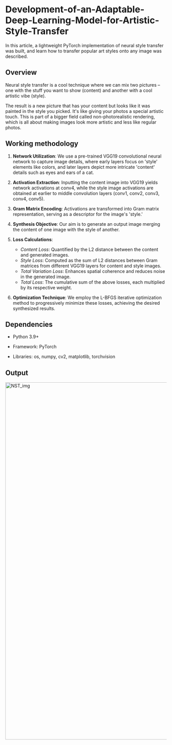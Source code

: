 # Development-of-an-Adaptable-Deep-Learning-Model-for-Artistic-Style-Transfer

In this article, a lightweight PyTorch implementation of neural style transfer was built, and learn how to transfer popular art styles onto any image was described.


## Overview

Neural style transfer is a cool technique where we can mix two pictures – one with the stuff you want to show (content) and another with a cool artistic vibe (style).

The result is a new picture that has your content but looks like it was painted in the style you picked. It's like giving your photos a special artistic touch. This is part of a bigger field called non-photorealistic rendering, which is all about making images look more artistic and less like regular photos.
## Working methodology

1. **Network Utilization**: We use a pre-trained VGG19 convolutional neural network to capture image details, where early layers focus on 'style' elements like colors, and later layers depict more intricate 'content' details such as eyes and ears of a cat.

2. **Activation Extraction**: Inputting the content image into VGG19 yields network activations at conv4, while the style image activations are obtained at earlier to middle convolution layers (conv1, conv2, conv3, conv4, conv5).

3. **Gram Matrix Encoding**: Activations are transformed into Gram matrix representation, serving as a descriptor for the image's 'style.'

4. **Synthesis Objective**: Our aim is to generate an output image merging the content of one image with the style of another.

5. **Loss Calculations**:
   - *Content Loss*: Quantified by the L2 distance between the content and generated images.
   - *Style Loss*: Computed as the sum of L2 distances between Gram matrices from different VGG19 layers for content and style images.
   - *Total Variation Loss*: Enhances spatial coherence and reduces noise in the generated image.
   - *Total Loss*: The cumulative sum of the above losses, each multiplied by its respective weight.

6. **Optimization Technique**: We employ the L-BFGS iterative optimization method to progressively minimize these losses, achieving the desired synthesized results.



## Dependencies

* Python 3.9+

* Framework: PyTorch

* Libraries: os, numpy, cv2, matplotlib, torchvision
## Output


<img width="1114" alt="NST_img" src="https://github.com/tirtharajpal/-Development-of-an-Adaptable-Deep-Learning-Model-for-Artistic-Style-Transfer/assets/150589994/1b72e209-4835-44b1-8f53-2b2e54d15ec2">
